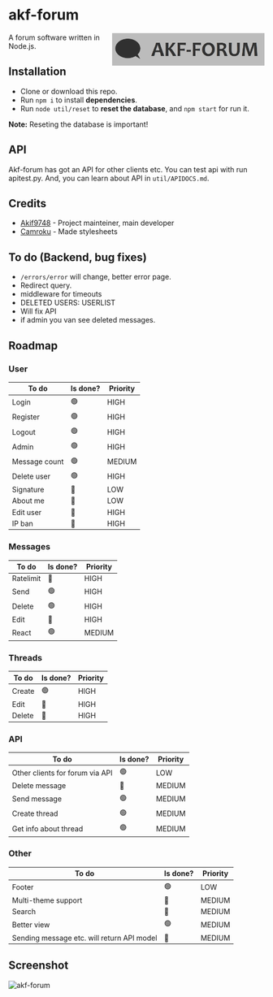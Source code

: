 # akf-forum
<img src="https://raw.githubusercontent.com/Akif9748/akf-forum/main/public/images/logo.jpg" align="right" width="300px" />

A forum software written in Node.js.

## Installation
- Clone or download this repo.
- Run `npm i` to install **dependencies**.
- Run `node util/reset` to **reset the database**, and `npm start` for run it. 

**Note:** Reseting the database is important!

## API
Akf-forum has got an API for other clients etc. You can test api with run apitest.py.
And, you can learn about API in `util/APIDOCS.md`.

## Credits
* [Akif9748](https://github.com/Akif9748) - Project mainteiner, main developer
* [Camroku](https://github.com/Camroku) - Made stylesheets

## To do (Backend, bug fixes) 
- `/errors/error` will change, better error page.
- Redirect query.
- middleware for timeouts
- DELETED USERS: USERLIST
- Will fix API
- if admin you van see deleted messages.

## Roadmap
### User
| To do | Is done? | Priority |
| ----- | -------- | -------- |
| Login | 🟢 | HIGH |
| Register | 🟢 | HIGH |
| Logout | 🟢 | HIGH |
| Admin | 🟢 | HIGH |
| Message count | 🟢 | MEDIUM |
| Delete user | 🟢 | HIGH |
| Signature | 🔴 | LOW |
| About me | 🔴 | LOW |
| Edit user | 🔴 | HIGH |
| IP ban | 🔴 | HIGH |

### Messages
| To do | Is done? | Priority |
| ----- | -------- | -------- |
| Ratelimit | 🔴 | HIGH |
| Send | 🟢 | HIGH |
| Delete | 🟢 | HIGH |
| Edit | 🔴 | HIGH |
| React | 🟢 | MEDIUM |

### Threads
| To do | Is done? | Priority |
| ----- | -------- | -------- |
| Create | 🟢 | HIGH |
| Edit | 🔴 | HIGH |
| Delete | 🔴 | HIGH |

### API
| To do | Is done? | Priority |
| ----- | -------- | -------- |
| Other clients for forum via API | 🟢 | LOW |
| Delete message | 🔴 | MEDIUM |
| Send message | 🟢 | MEDIUM |
| Create thread | 🟢 | MEDIUM |
| Get info about thread | 🟢 | MEDIUM |

### Other
| To do | Is done? | Priority |
| ----- | -------- | -------- |
| Footer | 🟢 | LOW |
| Multi-theme support | 🔴 | MEDIUM |
| Search | 🔴 | MEDIUM |
| Better view | 🟢 | MEDIUM |
| Sending message etc. will return API model | 🔴 | MEDIUM |

## Screenshot
![akf-forum](https://user-images.githubusercontent.com/70021050/160255959-ef216cba-1348-4d4b-9347-fe67e21348e7.png)
